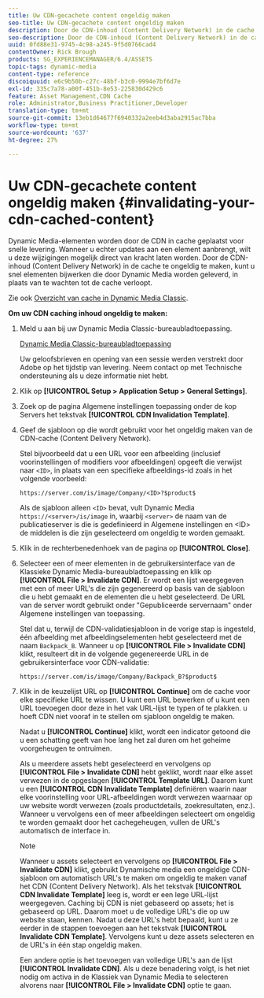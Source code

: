 ```yaml
---
title: Uw CDN-gecachete content ongeldig maken
seo-title: Uw CDN-gecachete content ongeldig maken
description: Door de CDN-inhoud (Content Delivery Network) in de cache te ongeldig te maken, kunt u snel elementen bijwerken die door Dynamic Media worden geleverd, in plaats van te wachten tot de cache verloopt.
seo-description: Door de CDN-inhoud (Content Delivery Network) in de cache te ongeldig te maken, kunt u snel elementen bijwerken die door Dynamic Media worden geleverd, in plaats van te wachten tot de cache verloopt.
uuid: 0fd88e31-9745-4c98-a245-9f5d0766cad4
contentOwner: Rick Brough
products: SG_EXPERIENCEMANAGER/6.4/ASSETS
topic-tags: dynamic-media
content-type: reference
discoiquuid: e6c9b50b-c27c-48bf-b3c0-9994e7bf6d7e
exl-id: 335c7a78-a00f-451b-8e53-225830d429c6
feature: Asset Management,CDN Cache
role: Administrator,Business Practitioner,Developer
translation-type: tm+mt
source-git-commit: 13eb1d64677f6940332a2eeb4d3aba2915ac7bba
workflow-type: tm+mt
source-wordcount: '637'
ht-degree: 27%

---
```


# Uw CDN-gecachete content ongeldig maken {#invalidating-your-cdn-cached-content}

Dynamic Media-elementen worden door de CDN in cache geplaatst voor snelle levering. Wanneer u echter updates aan een element aanbrengt, wilt u deze wijzigingen mogelijk direct van kracht laten worden. Door de CDN-inhoud (Content Delivery Network) in de cache te ongeldig te maken, kunt u snel elementen bijwerken die door Dynamic Media worden geleverd, in plaats van te wachten tot de cache verloopt.

Zie ook [Overzicht van cache in Dynamic Media Classic](https://helpx.adobe.com/experience-manager/scene7/kb/base/caching-questions/scene7-caching-overview.html).

**Om uw CDN caching inhoud ongeldig te maken:**

1. Meld u aan bij uw Dynamic Media Classic-bureaubladtoepassing.

   [Dynamic Media Classic-bureaubladtoepassing](https://experienceleague.adobe.com/docs/dynamic-media-classic/using/intro/dynamic-media-classic-desktop-app.html?lang=en#system-requirements-dmc-app)

   Uw geloofsbrieven en opening van een sessie werden verstrekt door Adobe op het tijdstip van levering. Neem contact op met Technische ondersteuning als u deze informatie niet hebt.

1. Klik op **[!UICONTROL Setup > Application Setup > General Settings]**.
1. Zoek op de pagina Algemene instellingen toepassing onder de kop Servers het tekstvak **[!UICONTROL CDN Invalidation Template]**.

1. Geef de sjabloon op die wordt gebruikt voor het ongeldig maken van de CDN-cache (Content Delivery Network).

   Stel bijvoorbeeld dat u een URL voor een afbeelding (inclusief voorinstellingen of modifiers voor afbeeldingen) opgeeft die verwijst naar `<ID>`, in plaats van een specifieke afbeeldings-id zoals in het volgende voorbeeld:

   `https://server.com/is/image/Company/<ID>?$product$`

   Als de sjabloon alleen `<ID>` bevat, vult Dynamic Media `https://<server>/is/image` in, waarbij `<server>` de naam van de publicatieserver is die is gedefinieerd in Algemene instellingen en &lt;ID> de middelen is die zijn geselecteerd om ongeldig te worden gemaakt.

1. Klik in de rechterbenedenhoek van de pagina op **[!UICONTROL Close]**.
1. Selecteer een of meer elementen in de gebruikersinterface van de Klassieke Dynamic Media-bureaubladtoepassing en klik op **[!UICONTROL File > Invalidate CDN]**. Er wordt een lijst weergegeven met een of meer URL&#39;s die zijn gegenereerd op basis van de sjabloon die u hebt gemaakt en de elementen die u hebt geselecteerd. De URL van de server wordt gebruikt onder &quot;Gepubliceerde servernaam&quot; onder Algemene instellingen van toepassing.

   Stel dat u, terwijl de CDN-validatiesjabloon in de vorige stap is ingesteld, één afbeelding met afbeeldingselementen hebt geselecteerd met de naam `Backpack_B`. Wanneer u op **[!UICONTROL File > Invalidate CDN]** klikt, resulteert dit in de volgende gegenereerde URL in de gebruikersinterface voor CDN-validatie:

   `https://server.com/is/image/Company/Backpack_B?$product$`

1. Klik in de keuzelijst URL op **[!UICONTROL Continue]** om de cache voor elke specifieke URL te wissen. U kunt een URL bewerken of u kunt een URL toevoegen door deze in het vak URL-lijst te typen of te plakken. u hoeft CDN niet vooraf in te stellen om sjabloon ongeldig te maken.

   Nadat u **[!UICONTROL Continue]** klikt, wordt een indicator getoond die u een schatting geeft van hoe lang het zal duren om het geheime voorgeheugen te ontruimen.

   Als u meerdere assets hebt geselecteerd en vervolgens op **[!UICONTROL File > Invalidate CDN]** hebt geklikt, wordt naar elke asset verwezen in de opgeslagen **[!UICONTROL Template URL]**. Daarom kunt u een **[!UICONTROL CDN Invalidate Template]** definiëren waarin naar elke voorinstelling voor URL-afbeeldingen wordt verwezen waarnaar op uw website wordt verwezen (zoals productdetails, zoekresultaten, enz.). Wanneer u vervolgens een of meer afbeeldingen selecteert om ongeldig te worden gemaakt door het cachegeheugen, vullen de URL&#39;s automatisch de interface in.

   >[!NOTE]
   >
   >Wanneer u assets selecteert en vervolgens op **[!UICONTROL File > Invalidate CDN]** klikt, gebruikt Dynamische media een ongeldige CDN-sjabloon om automatisch URL&#39;s te maken om ongeldig te maken vanaf het CDN (Content Delivery Network). Als het tekstvak **[!UICONTROL CDN Invalidate Template]** leeg is, wordt er een lege URL-lijst weergegeven. Caching bij CDN is niet gebaseerd op assets; het is gebaseerd op URL. Daarom moet u de volledige URL&#39;s die op uw website staan, kennen. Nadat u deze URL&#39;s hebt bepaald, kunt u ze eerder in de stappen toevoegen aan het tekstvak **[!UICONTROL Invalidate CDN Template]**. Vervolgens kunt u deze assets selecteren en de URL&#39;s in één stap ongeldig maken.
   >
   >Een andere optie is het toevoegen van volledige URL&#39;s aan de lijst **[!UICONTROL Invalidate CDN]**. Als u deze benadering volgt, is het niet nodig om activa in de Klassiek van Dynamic Media te selecteren alvorens naar **[!UICONTROL File > Invalidate CDN]** optie te gaan.
